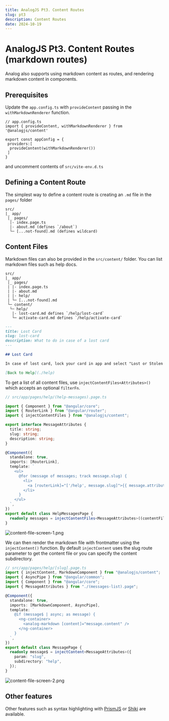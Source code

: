 ```yaml
---
title: AnalogJS Pt3. Content Routes
slug: pt3
description: Content Routes
date: 2024-10-19
---
```


# AnalogJS Pt3. Content Routes (markdown routes)

Analog also supports using markdown content as routes, and rendering markdown content in components.

## Prerequisites

Update the `app.config.ts` with `provideContent` passing in the `withMarkdownRenderer` function.

```markup
// app.config.ts
import { provideContent, withMarkdownRenderer } from '@analogjs/content'

export const appConfig = {
 providers:[
  provideContent(withMarkdownRenderer())
 ]
}
```

and uncomment contents of `src/vite-env.d.ts`

## Defining a Content Route

The simplest way to define a content route is creating an `.md` file in the `pages/` folder

```markup
src/
|_ app/
 |_ pages/
  |- index.page.ts
  |- about.md (defines `/about`)
  └─ [...not-found].md (defines wildcard)
```

## Content Files

Markdown files can also be provided in the `src/content/` folder.
You can list markdown files such as help docs.

```markup
src/
|_ app/
 |_ pages/
 | |- index.page.ts
 | |- about.md
 | |- help/
 | └─ [...not-found].md
 └─ content/
  └─ help/
   |- lost-card.md defines `/help/lost-card`
   └─ activate-card.md defines `/help/activate-card`
```

```md
---
title: Lost Card
slug: lost-card
description: What to do in case of a lost card
---

## Lost Card

In case of lost card, lock your card in app and select "Lost or Stolen Card".

[Back to Help](./help)
```

To get a list of all content files, use `injectContentFiles<Attributes>()` which accepts an optional `filterFn`.

```ts
// src/app/pages/help/(help-messages).page.ts

import { Component } from "@angular/core";
import { RouterLink } from "@angular/router";
import { injectContentFiles } from "@analogjs/content";

export interface MessageAttributes {
  title: string;
  slug: string;
  description: string;
}

@Component({
  standalone: true,
  imports: [RouterLink],
  template: `
    <ul>
      @for (message of messages; track message.slug) {
        <li>
          <a [routerLink]="['/help', message.slug]">{{ message.attributes.title }}</a>
        </li>
      }
    </ul>
  `,
})
export default class HelpMessagesPage {
  readonly messages = injectContentFiles<MessageAttributes>((contentFile) => contentFile.filename.includes("/src/content/help/"));
}
```

![content-file-screen-1.png](content-file-screen-1.png)

We can then render the markdown file with frontmatter using the `injectContent()` function. By default `injectContent` uses the slug route parameter to get the content file or you can specify the content subdirectory.

```ts
// src/app/pages/help/[slug].page.ts
import { injectContent, MarkdownComponent } from "@analogjs/content";
import { AsyncPipe } from "@angular/common";
import { Component } from "@angular/core";
import { MessageAttributes } from "./(messages-list).page";

@Component({
  standalone: true,
  imports: [MarkdownComponent, AsyncPipe],
  template: `
    @if (message$ | async; as message) {
      <ng-container>
        <analog-markdown [content]="message.content" />
      </ng-container>
    }
  `,
})
export default class MessagePage {
  readonly message$ = injectContent<MessageAttributes>({
    param: "slug",
    subdirectory: "help",
  });
}
```

![content-file-screen-2.png](content-file-screen-2.png)

## Other features

Other features such as syntax highlighting with [PrismJS](https://analogjs.org/docs/features/routing/content#prismjs-syntax-highlighting) or [Shiki](https://analogjs.org/docs/features/routing/content#shiki-syntax-highlighting) are available.
